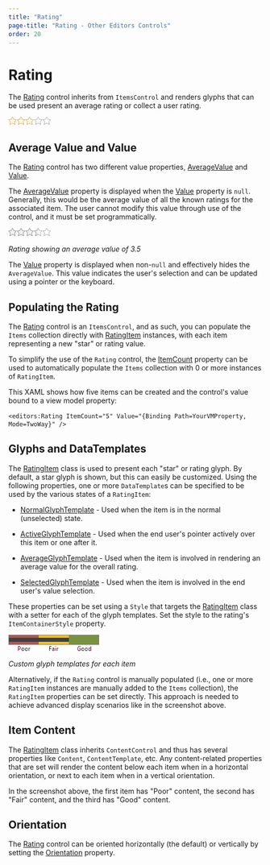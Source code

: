 ```yaml
---
title: "Rating"
page-title: "Rating - Other Editors Controls"
order: 20
---
```

# Rating

The [Rating](xref:@ActiproUIRoot.Controls.Editors.Rating) control inherits from `ItemsControl` and renders glyphs that can be used present an average rating or collect a user rating.

![Screenshot](../images/rating.png)

## Average Value and Value

The [Rating](xref:@ActiproUIRoot.Controls.Editors.Rating) control has two different value properties, [AverageValue](xref:@ActiproUIRoot.Controls.Editors.Rating.AverageValue) and [Value](xref:@ActiproUIRoot.Controls.Editors.Rating.Value).

The [AverageValue](xref:@ActiproUIRoot.Controls.Editors.Rating.AverageValue) property is displayed when the [Value](xref:@ActiproUIRoot.Controls.Editors.Rating.Value) property is `null`.  Generally, this would be the average value of all the known ratings for the associated item.  The user cannot modify this value through use of the control, and it must be set programmatically.

![Screenshot](../images/rating-average-value.png)

*Rating showing an average value of 3.5*

The [Value](xref:@ActiproUIRoot.Controls.Editors.Rating.Value) property is displayed when non-`null` and effectively hides the `AverageValue`. This value indicates the user's selection and can be updated using a pointer or the keyboard.

## Populating the Rating

The [Rating](xref:@ActiproUIRoot.Controls.Editors.Rating) control is an `ItemsControl`, and as such, you can populate the `Items` collection directly with [RatingItem](xref:@ActiproUIRoot.Controls.Editors.RatingItem) instances, with each item representing a new "star" or rating value.

To simplify the use of the `Rating` control, the [ItemCount](xref:@ActiproUIRoot.Controls.Editors.Rating.ItemCount) property can be used to automatically populate the `Items` collection with 0 or more instances of `RatingItem`.

This XAML shows how five items can be created and the control's value bound to a view model property:

```xaml
<editors:Rating ItemCount="5" Value="{Binding Path=YourVMProperty, Mode=TwoWay}" />
```

## Glyphs and DataTemplates

The [RatingItem](xref:@ActiproUIRoot.Controls.Editors.RatingItem) class is used to present each "star" or rating glyph.  By default, a star glyph is shown, but this can easily be customized.  Using the following properties, one or more `DataTemplate`s can be specified to be used by the various states of a `RatingItem`:

- [NormalGlyphTemplate](xref:@ActiproUIRoot.Controls.Editors.RatingItem.NormalGlyphTemplate) - Used when the item is in the normal (unselected) state.

- [ActiveGlyphTemplate](xref:@ActiproUIRoot.Controls.Editors.RatingItem.ActiveGlyphTemplate) - Used when the end user's pointer actively over this item or one after it.

- [AverageGlyphTemplate](xref:@ActiproUIRoot.Controls.Editors.RatingItem.AverageGlyphTemplate) - Used when the item is involved in rendering an average value for the overall rating.

- [SelectedGlyphTemplate](xref:@ActiproUIRoot.Controls.Editors.RatingItem.SelectedGlyphTemplate) - Used when the item is involved in the end user's value selection.

These properties can be set using a `Style` that targets the [RatingItem](xref:@ActiproUIRoot.Controls.Editors.RatingItem) class with a setter for each of the glyph templates.  Set the style to the rating's `ItemContainerStyle` property.

![Screenshot](../images/rating-custom.png)

*Custom glyph templates for each item*

Alternatively, if the `Rating` control is manually populated (i.e., one or more `RatingItem` instances are manually added to the `Items` collection), the `RatingItem` properties can be set directly.  This approach is needed to achieve advanced display scenarios like in the screenshot above.

## Item Content

The [RatingItem](xref:@ActiproUIRoot.Controls.Editors.RatingItem) class inherits `ContentControl` and thus has several properties like `Content`, `ContentTemplate`, etc.  Any content-related properties that are set will render the content below each item when in a horizontal orientation, or next to each item when in a vertical orientation.

In the screenshot above, the first item has "Poor" content, the second has "Fair" content, and the third has "Good" content.

## Orientation

The [Rating](xref:@ActiproUIRoot.Controls.Editors.Rating) control can be oriented horizontally (the default) or vertically by setting the [Orientation](xref:@ActiproUIRoot.Controls.Editors.Rating.Orientation) property.
